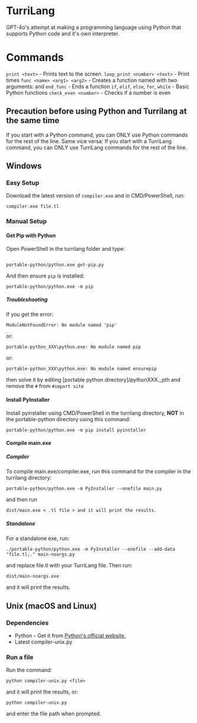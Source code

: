 # TurriLang
GPT-4o's attempt at making a programming language using Python that supports Python code and it's own interpreter.
# Commands
`print <text>` - Prints text to the screen.
`loop_print <number> <text>` - Print <text> <number> times
`func <name> <arg1> <arg2>` - Creates a function named <name> with two arguments: <arg1> and <arg2>
`end_func` - Ends a function
`if`, `elif`, `else`, `for`, `while` - Basic Python functions
`check_even <number>` - Checks if a number is even
## Precaution before using Python and Turrilang at the same time 
If you start with a Python command, you can ONLY use Python commands for the rest of the line.
Same vice versa: If you start with a TurriLang command, you can ONLY use TurriLang commands for the rest of the line.
## Windows
### Easy Setup
Download the latest version of `compiler.exe` and in CMD/PowerShell, run:
```
compiler.exe file.tl
```
### Manual Setup
#### Get Pip with Python
Open PowerShell in the turrilang folder and type:
```batch

portable-python/python.exe get-pip.py
```
And then ensure `pip` is installed:
```batch
portable-python/python.exe -m pip
```
##### Troubleshooting
If you get the error:
```
ModuleNotFoundError: No module named 'pip'
```
or:
```
portable-python_XXX\python.exe: No module named pip
```
or:
```
portable-python_XXX\python.exe: No module named ensurepip
```
then solve it by editing [portable python directory]/pythonXXX._pth and remove the `#` from `#import site`
#### Install PyInstaller
Install pyinstaller using CMD/PowerShell in the turrilang directory, **NOT** in the portable-python directory using this command:
```batch
portable-python/python.exe -m pip install pyinstaller
```
#### Compile main.exe
##### Compiler
To compile main.exe/compiler.exe, run this command for the compiler in the turrilang directory:
```
portable-python/python.exe -m PyInstaller --onefile main.py
```
and then run
```
dist/main.exe < .tl file > and it will print the results.
```
##### Standalone
For a standalone exe, run:
```
./portable-python/python.exe -m PyInstaller --onefile --add-data "file.tl;." main-noargs.py
```
and replace file.tl with your TurriLang file.
Then run:
```
dist/main-noargs.exe
```
and it will print the results.
## Unix (macOS and Linux)
### Dependencies
- Python - Get it from [Python's official website.](https://python.org)
- Latest compiler-unix.py
### Run a file
Run the command:
```
python compiler-unix.py <file>
```
and it will print the results, or:
```
python compiler-unix.py
```
and enter the file path when prompted.
